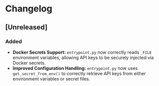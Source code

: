 # Changelog

## [Unreleased]
### Added
- **Docker Secrets Support:** `entrypoint.py` now correctly reads `_FILE` environment variables, allowing API keys to be securely injected via Docker secrets.
- **Improved Configuration Handling:** `entrypoint.py` now uses `get_secret_from_env()` to correctly retrieve API keys from either environment variables or secret files.
